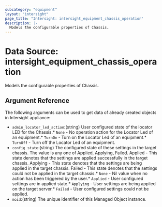 ```yaml
---
subcategory: "equipment"
layout: "intersight"
page_title: "Intersight: intersight_equipment_chassis_operation"
description: |-
  Models the configurable properties of Chassis.
---
```


# Data Source: intersight_equipment_chassis_operation
Models the configurable properties of Chassis.
## Argument Reference
The following arguments can be used to get data of already created objects in Intersight appliance:
* `admin_locator_led_action`:(string) User configured state of the locator LED for the Chassis.* `None` - No operation action for the Locator Led of an equipment.* `TurnOn` - Turn on the Locator Led of an equipment.* `TurnOff` - Turn off the Locator Led of an equipment. 
* `config_state`:(string) The configured state of these settings in the target chassis. The value is any one of Applied, Applying, Failed. Applied - This state denotes that the settings are applied successfully in the target chassis. Applying - This state denotes that the settings are being applied in the target chassis. Failed - This state denotes that the settings could not be applied in the target chassis.* `None` - Nil value when no action has been triggered by the user.* `Applied` - User configured settings are in applied state.* `Applying` - User settings are being applied on the target server.* `Failed` - User configured settings could not be applied. 
* `moid`:(string) The unique identifier of this Managed Object instance. 
